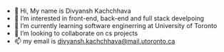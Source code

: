 - 👋 Hi, My name is Divyansh Kachchhava
- 👀 I’m interested in front-end, back-end and full stack develpoing
- 🌱 I’m currently learning software enginerring at University of Toronto
- 💞️ I’m looking to collaborate on cs projects 
- 📫 my email is divyansh.kachchhava@mail.utoronto.ca 

<!---
Divyanshuoft/Divyanshuoft is a ✨ special ✨ repository because its `README.md` (this file) appears on your GitHub profile.
You can click the Preview link to take a look at your changes.
--->
